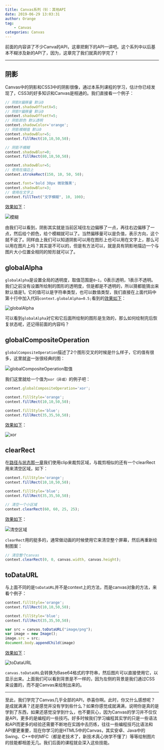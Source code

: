 ```yaml
---
title: Canvas系列（9）：其他API
date: 2019-06-29 13:03:31
author: Orange
tag:
	- Canvas
categories: Canvas
---
```


前面的内容讲了不少Canva的API，这章把剩下的API一讲吧。这个系列中以后基本不糊涉及新的API了，因为，这章完了我们就真的学完了！

----

## 阴影 ##

Canvas中的阴影和CSS3中的阴影很像，通过本系列课程的学习，估计你已经发现了，CSS3的好多知识和Canvas是相通的。我们直接看一个例子：

```JavaScript
// 阴影X偏移量 默认0
context.shadowOffsetX=5;
// 阴影Y偏移量 默认0
context.shadowOffsetY=5;
// 阴影颜色 默认透明
context.shadowColor='orange';
// 阴影模糊值 默认0
context.shadowBlur=5;
context.fillRect(10,10,50,50);

// 阴影不模糊
context.shadowBlur=0;
context.fillRect(80,10,50,50);

context.shadowBlur=5;
// 使用在描边上
context.strokeRect(150, 10, 50, 50);

context.font='bold 30px 微软雅黑';
context.shadowBlur=3;
// 使用在文字上
context.fillText("文字模糊", 10, 100);
```

[效果如下](https://canvas-demo.kai666666.top/09/01.html)：

![模糊](1.jpeg)

由我们可以看到，阴影其实就是当前区域往左边偏移了一点，再往右边偏移了一点，然后给个颜色，给个模糊就可以了。当然偏移量可以是负值，表示方向，这个就不说了。同样由上我们可以知道阴影可以用在图形上也可以用在文字上，那么可以用在图片上吗？其实是不可以的，但是有方法可以，就是具有阴影地描边一个与图片大小位置全相同的矩形就可以了。

## globalAlpha ##

`globalAlpha`是设置全局的透明度，取值范围是`0~1`，0表示透明，1表示不透明。我们之前没有设置所绘制的图形的透明度，但是都是不透明的，所以猜都能猜出来默认值是1。它的值可以是字符串类型，也可以数值类型，我们直接在上面代码中第十行中加入代码`context.globalAlpha=0.5;`看到的[效果如下](https://canvas-demo.kai666666.top/09/02.html)：

![globalAlpha](2.jpeg)

可以看到`globalAlpha`对它和它后面所绘制的图形是生效的，那么如何绘制完后恢复状态呢，还记得前面的内容吗？

## globalCompositeOperation ##

`globalCompositeOperation`描述了2个图形交叉的时候是什么样子，它的值有很多，这里就盗一张很经典的图：

![globalCompositeOperation取值](3.jpeg)

我们这里就给一个值为`xor（异或）`的例子吧：

```JavaScript
context.globalCompositeOperation='xor';

context.fillStyle='orange';
context.fillRect(10,10,50,50);

context.fillStyle='blue';
context.fillRect(35,35,50,50);
```

[效果如下](https://canvas-demo.kai666666.top/09/03.html)：

![xor](4.jpeg)

## clearRect ##

在[路径与状态那一章](/2019/06/16/Canvas系列（3）：路径与状态/#more)我们使用clip来裁剪区域，与裁剪相似的还有一个clearRect用来清空区域，如下：

```JavaScript
context.fillStyle='orange';
context.fillRect(10,10,50,50);

context.fillStyle='blue';
context.fillRect(35,35,50,50);

// 清空一个小区域
context.clearRect(60, 60, 25, 25);
```

[效果如下](https://canvas-demo.kai666666.top/09/04.html)：

![清空区域](5.jpeg)

`clearRect`用的挺多的，通常做动画的时候使用它来清空整个屏幕，然后再重新绘制图案：

```JavaScript
// 清空整个canvas
context.clearRect(0, 0, canvas.width, canvas.height);
```

## toDataURL ##

与上面不同的是`toDataURL`并不是context上的方法，而是canvas对象的方法，来看个例子：

```JavaScript
context.fillStyle='orange';
context.fillRect(10,10,50,50);

context.fillStyle='blue';
context.fillRect(35,35,50,50);

var src = canvas.toDataURL("image/png");
var image = new Image();
image.src = src;
document.body.appendChild(image)
```

[效果如下](https://canvas-demo.kai666666.top/09/05.html)：

![toDataURL](6.jpeg)

`canvas.toDataURL`会转换为Base64格式的字符串，然后图片可以直接使用它，以显示出来。上面我们可以看到背景是不一样的，因为左侧的背景是我们通过CSS来设置的，而不是Canvas来绘制出来的。

----

至此，我们学完了Canvas几乎全部的API，恭喜你啊。此时，你又什么感想呢？是成就满满？还是感觉并没有学到些什么？如果你感觉成就满满，说明你是真的是学到了东西，如果还感觉没学到什么，也不要灰心，因为Canvas的学习并不仅仅是API，更多的是编程的一些技巧。好多时候我们学习编程其实学的只是一些语法和API而更多的经验还需要不断地在实践中去历练，往往一些编程技巧比语法和API要更重要，现在你学习的是HTML5中的Canvas，其实安卓、Java中的Swing、C++中的MFC（都是老技术了，新技术真心快学不懂了）等等绘制图片的技能都相差无几。我们后面的课程就会深入这些技能。

